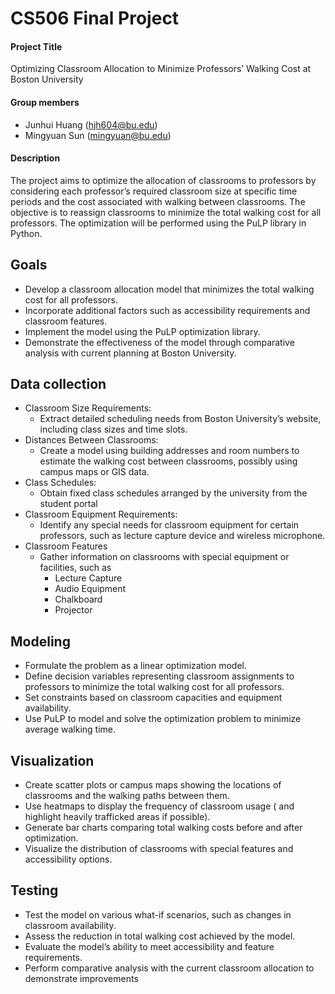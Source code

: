 # CS506 Final Project

#### Project Title

Optimizing Classroom Allocation to Minimize Professors’ Walking Cost at Boston University

#### Group members

- Junhui Huang (hjh604@bu.edu)
- Mingyuan Sun (mingyuan@bu.edu)

#### Description

The project aims to optimize the allocation of classrooms to professors by considering each professor’s required classroom size at specific time periods and the cost associated with walking between classrooms. The objective is to reassign classrooms to minimize the total walking cost for all professors. The optimization will be performed using the PuLP library in Python.



## Goals
- Develop a classroom allocation model that minimizes the total walking cost for all professors.
- Incorporate additional factors such as accessibility requirements and classroom features.
- Implement the model using the PuLP optimization library.
- Demonstrate the effectiveness of the model through comparative analysis with current planning at Boston University.



## Data collection

- Classroom Size Requirements:
  - Extract detailed scheduling needs from Boston University’s website, including class sizes and time slots.
- Distances Between Classrooms:
  - Create a model using building addresses and room numbers to estimate the walking cost between classrooms, possibly using campus maps or GIS data.
- Class Schedules:
  - Obtain fixed class schedules arranged by the university from the student portal
- Classroom Equipment Requirements:
  - Identify any special needs for classroom equipment for certain professors, such as lecture capture device and wireless microphone.
- Classroom Features
  - Gather information on classrooms with special equipment or facilities, such as
    - Lecture Capture
    - Audio Equipment
    - Chalkboard
    - Projector



## Modeling

- Formulate the problem as a linear optimization model.
- Define decision variables representing classroom assignments to professors to minimize the total walking cost for all professors.
- Set constraints based on classroom capacities and equipment availability.
- Use PuLP to model and solve the optimization problem to minimize average walking time.



## Visualization

- Create scatter plots or campus maps showing the locations of classrooms and the walking paths between them.
- Use heatmaps to display the frequency of classroom usage ( and highlight heavily trafficked areas if possible).
- Generate bar charts comparing total walking costs before and after optimization.
- Visualize the distribution of classrooms with special features and accessibility options.



## Testing

- Test the model on various what-if scenarios, such as changes in classroom availability.
- Assess the reduction in total walking cost achieved by the model.
- Evaluate the model’s ability to meet accessibility and feature requirements.
- Perform comparative analysis with the current classroom allocation to demonstrate improvements
